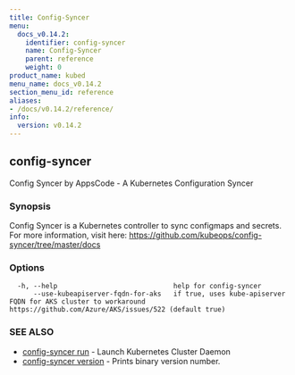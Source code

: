 ```yaml
---
title: Config-Syncer
menu:
  docs_v0.14.2:
    identifier: config-syncer
    name: Config-Syncer
    parent: reference
    weight: 0
product_name: kubed
menu_name: docs_v0.14.2
section_menu_id: reference
aliases:
- /docs/v0.14.2/reference/
info:
  version: v0.14.2
---
```


## config-syncer

Config Syncer by AppsCode - A Kubernetes Configuration Syncer

### Synopsis

Config Syncer is a Kubernetes controller to sync configmaps and secrets. For more information, visit here: https://github.com/kubeops/config-syncer/tree/master/docs

### Options

```
  -h, --help                             help for config-syncer
      --use-kubeapiserver-fqdn-for-aks   if true, uses kube-apiserver FQDN for AKS cluster to workaround https://github.com/Azure/AKS/issues/522 (default true)
```

### SEE ALSO

* [config-syncer run](/docs/v0.14.2/reference/config-syncer_run)	 - Launch Kubernetes Cluster Daemon
* [config-syncer version](/docs/v0.14.2/reference/config-syncer_version)	 - Prints binary version number.

